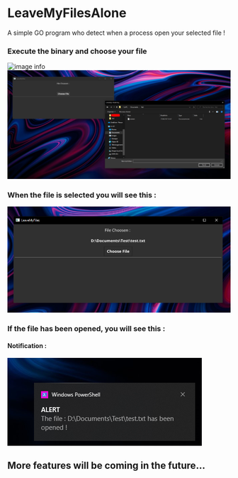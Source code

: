 # LeaveMyFilesAlone
A simple GO program who detect when a process open your selected file !
### Execute the binary and choose your file <br />
![image info](img/gui1) <br />
![image_info](img/choosepng.png) <br />
### When the file is selected you will see this : <br />
![image_info](img/name.png) <br />
### If the file has been opened, you will see this : <br />
#### Notification :
![image info](img/notif.png)

## More features will be coming in the future...
